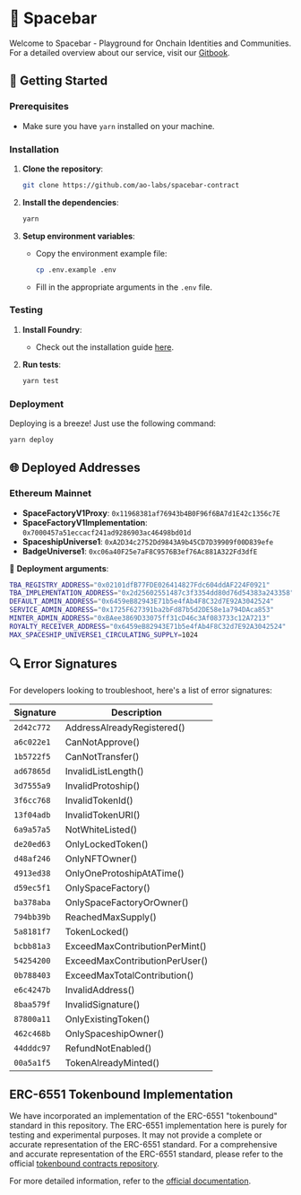 # 🌌 Spacebar

Welcome to Spacebar - Playground for Onchain Identities and Communities. 
For a detailed overview about our service, visit our [Gitbook](https://ao0-1.gitbook.io/spacebar-universe-1/).

## 🚀 Getting Started

### Prerequisites
- Make sure you have `yarn` installed on your machine.

### Installation
1. **Clone the repository**:
    ```bash
    git clone https://github.com/ao-labs/spacebar-contract
    ```

2. **Install the dependencies**:
    ```bash
    yarn
    ```

3. **Setup environment variables**:
   - Copy the environment example file:
     ```bash
     cp .env.example .env
     ```
   - Fill in the appropriate arguments in the `.env` file.

### Testing
1. **Install Foundry**:
   - Check out the installation guide [here](https://book.getfoundry.sh/getting-started/installation).

2. **Run tests**:
    ```bash
    yarn test
    ```

### Deployment
Deploying is a breeze! Just use the following command:
```bash
yarn deploy
```

## 🌐 Deployed Addresses

### Ethereum Mainnet

- **SpaceFactoryV1Proxy**: `0x11968381af76943b4B0F96f6BA7d1E42c1356c7E`
- **SpaceFactoryV1Implementation**: `0x7000457a51eccacf241ad9286903ac46498bd01d`
- **SpaceshipUniverse1**: `0xA2D34c2752Dd9843A9b45CD7D39909f00D839efe`
- **BadgeUniverse1**: `0xc06a40F25e7aF8C9576B3ef76Ac881A322Fd3dfE`

🔧 **Deployment arguments**:

```bash
TBA_REGISTRY_ADDRESS="0x02101dfB77FDE026414827Fdc604ddAF224F0921"
TBA_IMPLEMENTATION_ADDRESS="0x2d25602551487c3f3354dd80d76d54383a243358"
DEFAULT_ADMIN_ADDRESS="0x6459eB82943E71b5e4fAb4F8C32d7E92A3042524"
SERVICE_ADMIN_ADDRESS="0x1725F627391ba2bFd87b5d2DE58e1a794DAca853"
MINTER_ADMIN_ADDRESS="0xBAee3869D33075ff31cD46c3Af083733c12A7213"
ROYALTY_RECEIVER_ADDRESS="0x6459eB82943E71b5e4fAb4F8C32d7E92A3042524"
MAX_SPACESHIP_UNIVERSE1_CIRCULATING_SUPPLY=1024
```

## 🔍 Error Signatures

For developers looking to troubleshoot, here's a list of error signatures:

| Signature  | Description                        |
|------------|------------------------------------|
| `2d42c772` | AddressAlreadyRegistered()         |
| `a6c022e1` | CanNotApprove()                    |
| `1b5722f5` | CanNotTransfer()                   |
| `ad67865d` | InvalidListLength()                |
| `3d7555a9` | InvalidProtoship()                 |
| `3f6cc768` | InvalidTokenId()                   |
| `13f04adb` | InvalidTokenURI()                  |
| `6a9a57a5` | NotWhiteListed()                   |
| `de20ed63` | OnlyLockedToken()                  |
| `d48af246` | OnlyNFTOwner()                     |
| `4913ed38` | OnlyOneProtoshipAtATime()          |
| `d59ec5f1` | OnlySpaceFactory()                 |
| `ba378aba` | OnlySpaceFactoryOrOwner()          |
| `794bb39b` | ReachedMaxSupply()                 |
| `5a8181f7` | TokenLocked()                      |
| `bcbb81a3` | ExceedMaxContributionPerMint()     |
| `54254200` | ExceedMaxContributionPerUser()     |
| `0b788403` | ExceedMaxTotalContribution()       |
| `e6c4247b` | InvalidAddress()                   |
| `8baa579f` | InvalidSignature()                 |
| `87800a11` | OnlyExistingToken()                |
| `462c468b` | OnlySpaceshipOwner()               |
| `44dddc97` | RefundNotEnabled()                 |
| `00a5a1f5` | TokenAlreadyMinted()               |

## ERC-6551 Tokenbound Implementation 

We have incorporated an implementation of the ERC-6551 "tokenbound" standard in this repository.
The ERC-6551 implementation here is purely for testing and experimental purposes. It may not provide a complete or accurate representation of the ERC-6551 standard.
For a comprehensive and accurate representation of the ERC-6551 standard, please refer to the official [tokenbound contracts repository](https://github.com/tokenbound/contracts).

For more detailed information, refer to the [official documentation](https://docs.tokenbound.org/).
